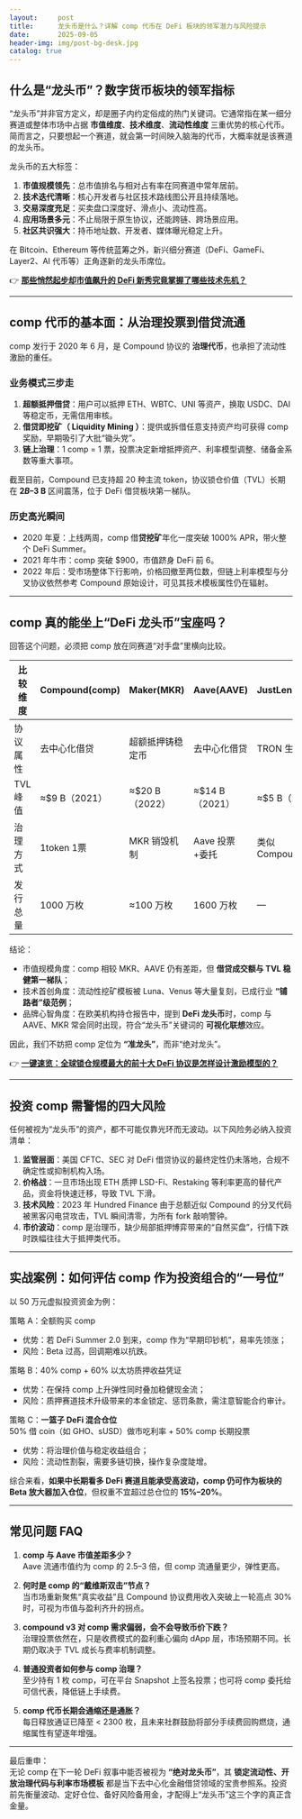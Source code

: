 ```yaml
---
layout:     post
title:      龙头币是什么？详解 comp 代币在 DeFi 板块的领军潜力与风险提示
date:       2025-09-05
header-img: img/post-bg-desk.jpg
catalog: true
---
```


## 什么是“龙头币”？数字货币板块的领军指标

“龙头币”并非官方定义，却是圈子内约定俗成的热门关键词。它通常指在某一细分赛道或整体市场中占据 **市值维度**、**技术维度**、**流动性维度** 三重优势的核心代币。简而言之，只要想起一个赛道，就会第一时间映入脑海的代币，大概率就是该赛道的龙头币。

龙头币的五大标签：  
1. **市值规模领先**：总市值排名与相对占有率在同赛道中常年居前。  
2. **技术迭代清晰**：核心开发者与社区技术路线图公开且持续落地。  
3. **交易深度充足**：买卖盘口深度好、滑点小、流动性高。  
4. **应用场景多元**：不止局限于原生协议，还能跨链、跨场景应用。  
5. **社区共识强大**：持币地址数、开发者、媒体曝光稳定上升。  

在 Bitcoin、Ethereum 等传统蓝筹之外，新兴细分赛道（DeFi、GameFi、Layer2、AI 代币等）正角逐新的龙头币席位。

👉 **[那些悄然起步却市值飙升的 DeFi 新秀究竟掌握了哪些技术先机？](https://okxdog.com/)**

---

## comp 代币的基本面：从治理投票到借贷流通

comp 发行于 2020 年 6 月，是 Compound 协议的 **治理代币**，也承担了流动性激励的重任。

### 业务模式三步走  
1. **超额抵押借贷**：用户可以抵押 ETH、WBTC、UNI 等资产，换取 USDC、DAI 等稳定币，无需信用审核。  
2. **借贷即挖矿（ Liquidity Mining ）**：提供或拆借任意支持资产均可获得 comp 奖励，早期吸引了大批“锄头党”。  
3. **链上治理**：1 comp = 1 票，投票决定新增抵押资产、利率模型调整、储备金系数等重大事项。

截至目前，Compound 已支持超 20 种主流 token，协议锁仓价值（TVL）长期在 **$2 B–$3 B** 区间震荡，位于 DeFi 借贷板块第一梯队。

### 历史高光瞬间  
- 2020 年夏：上线两周，comp 借**贷挖矿**年化一度突破 1000% APR，带火整个 DeFi Summer。  
- 2021 年牛市：comp 突破 $900，市值跻身 DeFi 前 6。  
- 2022 年后：受市场整体下行影响，价格回撤至两位数，但链上利率模型与分叉协议依然参考 Compound 原始设计，可见其技术模板属性仍在辐射。

---

## comp 真的能坐上“DeFi 龙头币”宝座吗？

回答这个问题，必须把 comp 放在同赛道“对手盘”里横向比较。

| 比较维度 | Compound(comp) | Maker(MKR) | Aave(AAVE) | JustLend(JST) |
| --- | --- | --- | --- | --- |
| 协议属性 | 去中心化借贷 | 超额抵押铸稳定币 | 去中心化借贷 | TRON 生态借贷 |
| TVL峰值 | ≈$9 B（2021） | ≈$20 B（2022） | ≈$14 B（2021） | ≈$5 B（2023） |
| 治理方式 | 1token 1票 | MKR 销毁机制 | Aave 投票+委托 | 类似 Compound |
| 发行总量 | 1000 万枚 | ≈100 万枚 | 1600 万枚 | — |

结论：  
- 市值规模角度：comp 相较 MKR、AAVE 仍有差距，但 **借贷成交额与 TVL 稳健第一梯队**；  
- 技术首创角度：流动性挖矿模板被 Luna、Venus 等大量复刻，已成行业 **“铺路者”级范例**；  
- 品牌心智角度：在欧美机构持仓报告中，提到 **DeFi 龙头币**时，comp 与 AAVE、MKR 常会同时出现，符合“龙头币”关键词的 **可视化联想**效应。

因此，我们不妨把 comp 定位为 **“准龙头”**，而非“绝对龙头”。

👉 **[一键速览：全球锁仓规模最大的前十大 DeFi 协议是怎样设计激励模型的？](https://okxdog.com/)**

---

## 投资 comp 需警惕的四大风险

任何被视为“龙头币”的资产，都不可能仅靠光环而无波动。以下风险务必纳入投资清单：

1. **监管层面**：美国 CFTC、SEC 对 DeFi 借贷协议的最终定性仍未落地，合规不确定性或抑制机构入场。  
2. **价格战**：一旦市场出现 ETH 质押 LSD-Fi、Restaking 等利率更高的替代产品，资金将快速迁移，导致 TVL 下滑。  
3. **技术风险**：2023 年 Hundred Finance 由于总额近似 Compound 的分叉代码被黑客闪电贷攻击，TVL 瞬间清零，为所有 fork 敲响警钟。  
4. **市价波动**：comp 是治理币，缺少局部抵押博弈带来的“自然买盘”，行情下跌时跌幅往往大于抵押类代币。

---

## 实战案例：如何评估 comp 作为投资组合的“一号位”

以 50 万元虚拟投资资金为例：

策略 A：全额购买 comp  
- 优势：若 DeFi Summer 2.0 到来，comp 作为“早期印钞机”，易率先领涨；  
- 风险：Beta 过高，回调期难以抗跌。  

策略 B：40% comp + 60% 以太坊质押收益凭证  
- 优势：在保持 comp 上升弹性同时叠加稳健现金流；  
- 风险：质押赛道技术升级带来的本金锁定、惩罚条款，需注意智能合约审计。  

策略 C：**一篮子 DeFi 混合仓位**  
50% 借 coin（如 GHO、sUSD）做市吃利率 + 50% comp 长期投票  
- 优势：将治理价值与稳定收益组合；  
- 风险：流动性割裂，需要多链切换，操作复杂度陡增。

综合来看，**如果中长期看多 DeFi 赛道且能承受高波动，comp 仍可作为板块的 Beta 放大器加入仓位**，但权重不宜超过总仓位的 **15%–20%**。

---

## 常见问题 FAQ

1. **comp 与 Aave 市值差距多少？**  
   Aave 流通市值约为 comp 的 2.5–3 倍，但 comp 流通量更少，弹性更高。  

2. **何时是 comp 的“戴维斯双击”节点？**  
   当市场重新聚焦“真实收益”且 Compound 协议费用收入突破上一轮高点 30% 时，可视为市值与盈利齐升的拐点。  

3. **compound v3 对 comp 需求偏弱，会不会导致币价下跌？**  
   治理投票依然在，只是收费模式的盈利重心偏向 dApp 层，市场预期不同。长期仍取决于 TVL 成长与费率机制调整。  

4. **普通投资者如何参与 comp 治理？**  
   至少持有 1 枚 comp，可在平台 Snapshot 上签名投票；也可将 comp 委托给可信代表，降低链上手续费。  

5. **comp 代币长期会通缩还是通胀？**  
   每日释放通证已降至 < 2300 枚，且未来社群鼓励将部分手续费回购燃烧，通缩属性有望逐年增强。

---

最后重申：  
无论 comp 在下一轮 DeFi 叙事中能否被视为 **“绝对龙头币”**，其 **锁定流动性、开放治理代码与利率市场模板** 都是当下去中心化金融借贷领域的宝贵参照系。投资前先衡量波动、定好仓位、备好风险备用金，才配得上“龙头币”这三个字的真正含金量。